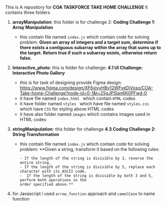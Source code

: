 This is A repository for **COA TASKFORCE TAKE HOME CHALLENGE**
It contains three folders
1. **arrayManipulation**: this  folder is for challenge 2: **Coding Challenge 1: Array Manipulation**
   - this contain file named `index.js` which contain code for solving problem:
     **Given an array of integers and a target sum, determine if there exists a contiguous
     subarray within the array that sums up to the target. Return true if such a subarray exists,
     otherwise return false.**

2. **Interactive_photo**: this is folder for challenge: **4.1 UI Challenge: Interactive Photo Gallery**
     - this is for task of designing provide Figma design: https://www.figma.com/design/XF6xlvvHBv12WFveDjVoso/COA-Take-home-Challenge?node-id=0-1&t=25gJPSlan6K0PFwd-0
     - it have file named `index.html `  which contain `HTML` codes
     -  it have folder named `styles ` which have file named `styles.css` which have `CSS` for styling above HTML codes
     -  it have also folder named `images` which contains images used in   HTML codes
3. **stringManipulation**: this folder for challenge **4.3 Coding Challenge 2: String Transformation**
    - this contain file named `index.js` which contain code for solving problem:
        **Given a string, transform it based on the following rules:
      
          - If the length of the string is divisible by 3, reverse the entire string.
          - If the length of the string is divisible by 5, replace each character with its ASCII code.
          -  If the length of the string is divisible by both 3 and 5, perform both operations in the
          order specified above.**
4. for Javascript i used `arrow_function` approach and  `camelCase` to name function
      
      
  

